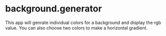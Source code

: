 # background.generator
This app will genrate individual colors for a background and display the rgb value.
You can also choose two colors to make a horizontal gradient.

